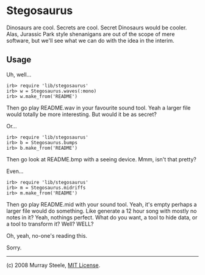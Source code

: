 # Stegosaurus

Dinosaurs are cool.  Secrets are cool.  Secret Dinosaurs
would be cooler.  Alas, Jurassic Park style shenanigans
are out of the scope of mere software, but we'll see what
we can do with the idea in the interim.

## Usage

Uh, well...

    irb> require 'lib/stegosaurus'
    irb> w = Stegosaurus.waves(:mono)
    irb> w.make_from('README')

Then go play README.wav in your favourite sound tool.  Yeah
a larger file would totally be more interesting.  But would
it be as secret?

Or...

    irb> require 'lib/stegosaurus'
    irb> b = Stegosaurus.bumps
    irb> b.make_from('README')

Then go look at README.bmp with a seeing device.  Mmm, isn't
that pretty?

Even...

    irb> require 'lib/stegosaurus'
    irb> m = Stegosaurus.midriffs
    irb> m.make_from('README')

Then go play README.mid with your sound tool.  Yeah, it's empty
perhaps a larger file would do something.  Like generate a 12 hour
song with mostly no notes in it?  Yeah, nothings perfect.  What
do you want, a tool to hide data, or a tool to transform it?
Well?  WELL?

Oh, yeah, no-one's reading this.

Sorry.

---

(c) 2008 Murray Steele, [MIT License](./LICENSE).
